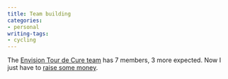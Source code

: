```yaml
---
title: Team building
categories:
- personal
writing-tags:
- cycling
---
```


The [Envision Tour de Cure team][1] has 7 members, 3 more expected.  Now I just have to [raise some money][2].

   [1]: http://main.diabetes.org/site/TR?pg=team&fr_id=1081&team_id=2680
   [2]: https://secure2.convio.net/adap/site/Donation?ACTION=SHOW_DONATION_OPTIONS&CAMPAIGN_ID=1048&PROXY_ID=1618868&FR_ID=1081
